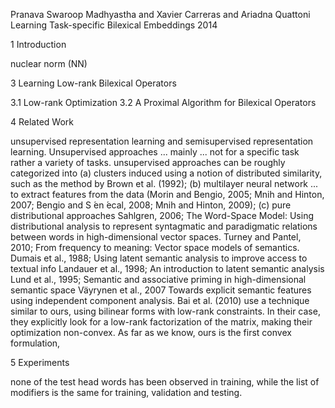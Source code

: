 Pranava Swaroop Madhyastha and Xavier Carreras and Ariadna Quattoni
Learning Task-specific Bilexical Embeddings
2014

1 Introduction

nuclear norm (NN)

3 Learning Low-rank Bilexical Operators

3.1 Low-rank Optimization
3.2 A Proximal Algorithm for Bilexical Operators

4 Related Work

unsupervised representation learning and semisupervised representation
learning.
Unsupervised approaches ... mainly ... not for a specific task
    rather a variety of tasks.
unsupervised approaches can be roughly categorized into 
    (a) clusters induced using a notion of distributed similarity, 
        such as the method by Brown et al. (1992); 
    (b) multilayer neural network ... to extract features from the data
        (Morin and Bengio, 2005; Mnih and Hinton, 2007; Bengio and S ́en ́ecal,
        2008; Mnih and Hinton, 2009); 
    (c) pure distributional approaches 
        Sahlgren, 2006; 
            The Word-Space Model: Using distributional analysis to represent
            syntagmatic and paradigmatic relations between words in
            high-dimensional vector spaces.
        Turney and Pantel, 2010; 
            From frequency to meaning: Vector space models of semantics.
        Dumais et al., 1988;
            Using latent semantic analysis to improve access to textual info
        Landauer et al., 1998; 
            An introduction to latent semantic analysis
        Lund et al., 1995; 
            Semantic and associative priming in high-dimensional semantic space
        Väyrynen et al., 2007
            Towards explicit semantic features using independent component
            analysis.
Bai et al. (2010) use a technique similar to ours, using bilinear forms with
low-rank constraints. In their case, they explicitly look for a low-rank
factorization of the matrix, making their optimization non-convex. As far as
we know, ours is the first convex formulation,

5 Experiments

none of the test head words has been observed in training, while the list of
modifiers is the same for training, validation and testing.
